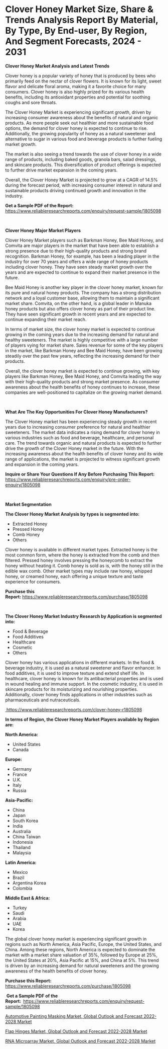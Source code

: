 <p><h1>Clover Honey Market Size, Share & Trends Analysis Report By Material, By Type, By End-user, By Region, And Segment Forecasts, 2024 - 2031</h1></p><p><strong>Clover Honey Market Analysis and Latest Trends</strong></p>
<p><p>Clover honey is a popular variety of honey that is produced by bees who primarily feed on the nectar of clover flowers. It is known for its light, sweet flavor and delicate floral aroma, making it a favorite choice for many consumers. Clover honey is also highly prized for its various health benefits, including its antioxidant properties and potential for soothing coughs and sore throats.</p><p>The Clover Honey Market is experiencing significant growth, driven by increasing consumer awareness about the benefits of natural and organic products. As more people seek out healthier and more sustainable food options, the demand for clover honey is expected to continue to rise. Additionally, the growing popularity of honey as a natural sweetener and alternative to sugar in various food and beverage products is further fueling market growth.</p><p>The market is also seeing a trend towards the use of clover honey in a wide range of products, including baked goods, granola bars, salad dressings, and skincare products. This diversification of product offerings is expected to further drive market expansion in the coming years.</p><p>Overall, the Clover Honey Market is projected to grow at a CAGR of 14.5% during the forecast period, with increasing consumer interest in natural and sustainable products driving continued growth and innovation in the industry.</p></p>
<p><strong>Get a Sample PDF of the Report:&nbsp;</strong> <a href="https://www.reliableresearchreports.com/enquiry/request-sample/1805098">https://www.reliableresearchreports.com/enquiry/request-sample/1805098</a></p>
<p>&nbsp;</p>
<p><strong>Clover Honey Major Market Players</strong></p>
<p><p>Clover Honey Market players such as Barkman Honey, Bee Maid Honey, and Comvita are major players in the market that have been able to establish a strong presence due to their high-quality products and strong brand recognition. Barkman Honey, for example, has been a leading player in the industry for over 70 years and offers a wide range of honey products including clover honey. They have seen steady market growth over the years and are expected to continue to expand their market presence in the future.</p><p>Bee Maid Honey is another key player in the clover honey market, known for its pure and natural honey products. The company has a strong distribution network and a loyal customer base, allowing them to maintain a significant market share. Comvita, on the other hand, is a global leader in Manuka honey products but also offers clover honey as part of their product line. They have seen significant growth in recent years and are expected to continue expanding their market reach.</p><p>In terms of market size, the clover honey market is expected to continue growing in the coming years due to the increasing demand for natural and healthy sweeteners. The market is highly competitive with a large number of players vying for market share. Sales revenue for some of the key players in the market, like Barkman Honey and Bee Maid Honey, have been growing steadily over the past few years, reflecting the increasing demand for their products.</p><p>Overall, the clover honey market is expected to continue growing, with key players like Barkman Honey, Bee Maid Honey, and Comvita leading the way with their high-quality products and strong market presence. As consumer awareness about the health benefits of honey continues to increase, these companies are well-positioned to capitalize on the growing market demand.</p></p>
<p>&nbsp;</p>
<p><strong>What Are The Key Opportunities For Clover Honey Manufacturers?</strong></p>
<p><p>The Clover Honey market has been experiencing steady growth in recent years due to increasing consumer preference for natural and healthier sweeteners. The market data indicates a rising demand for clover honey in various industries such as food and beverage, healthcare, and personal care. The trend towards organic and natural products is expected to further drive the growth of the Clover Honey market in the future. With the increasing awareness about the health benefits of clover honey and its wide range of applications, the market is projected to witness significant growth and expansion in the coming years.</p></p>
<p><strong>Inquire or Share Your Questions If Any Before Purchasing This Report:</strong> <a href="https://www.reliableresearchreports.com/enquiry/pre-order-enquiry/1805098">https://www.reliableresearchreports.com/enquiry/pre-order-enquiry/1805098</a></p>
<p>&nbsp;</p>
<p><strong>Market Segmentation</strong></p>
<p><strong>The Clover Honey Market Analysis by types is segmented into:</strong></p>
<p><ul><li>Extracted Honey</li><li>Pressed Honey</li><li>Comb Honey</li><li>Others</li></ul></p>
<p><p>Clover honey is available in different market types. Extracted honey is the most common form, where the honey is extracted from the comb and then filtered. Pressed honey involves pressing the honeycomb to extract the honey without heating it. Comb honey is sold as is, with the honey still in the edible wax comb. Other market types may include raw honey, whipped honey, or creamed honey, each offering a unique texture and taste experience for consumers.</p></p>
<p><strong>Purchase this Report:&nbsp;</strong><a href="https://www.reliableresearchreports.com/purchase/1805098">https://www.reliableresearchreports.com/purchase/1805098</a></p>
<p>&nbsp;</p>
<p><strong>The Clover Honey Market Industry Research by Application is segmented into:</strong></p>
<p><ul><li>Food & Beverage</li><li>Food Additives</li><li>Healthcare</li><li>Cosmetic</li><li>Others</li></ul></p>
<p><p>Clover honey has various applications in different markets. In the food & beverage industry, it is used as a natural sweetener and flavor enhancer. In food additives, it is used to improve texture and extend shelf life. In healthcare, clover honey is known for its antibacterial properties and is used in wound healing and immune support. In the cosmetic industry, it is used in skincare products for its moisturizing and nourishing properties. Additionally, clover honey finds applications in other industries such as pharmaceuticals and nutraceuticals.</p></p>
<p><a href="https://www.reliableresearchreports.com/clover-honey-r1805098">&nbsp;https://www.reliableresearchreports.com/clover-honey-r1805098</a></p>
<p><strong>In terms of Region, the Clover Honey Market Players available by Region are:</strong></p>
<p>
    <p> <strong> North America: </strong>
        <ul>
            <li>United States</li>
            <li>Canada</li>
        </ul>
        </p> 
    <p> <strong> Europe: </strong>
        <ul>
            <li>Germany</li>
            <li>France</li>
            <li>U.K.</li>
            <li>Italy</li>
            <li>Russia</li>
        </ul>
        </p> 
    <p> <strong> Asia-Pacific: </strong>
        <ul>
            <li>China</li>
            <li>Japan</li>
            <li>South Korea</li>
            <li>India</li>
            <li>Australia</li>
            <li>China Taiwan</li>
            <li>Indonesia</li>
            <li>Thailand</li>
            <li>Malaysia</li>
        </ul>
        </p> 
    <p> <strong> Latin America: </strong>
        <ul>
            <li>Mexico</li>
            <li>Brazil</li>
            <li>Argentina Korea</li>
            <li>Colombia</li>
        </ul>
        </p> 
    <p> <strong> Middle East & Africa: </strong>
        <ul>
            <li>Turkey</li>
            <li>Saudi</li>
            <li>Arabia</li>
            <li>UAE</li>
            <li>Korea</li>
        </ul>
    </p>
    </p>
<p><p>The global clover honey market is experiencing significant growth in regions such as North America, Asia Pacific, Europe, the United States, and China. Among these regions, North America is expected to dominate the market with a market share valuation of 35%, followed by Europe at 25%, the United States at 20%, Asia Pacific at 15%, and China at 5%. This trend is driven by an increasing demand for natural sweeteners and the growing awareness of the health benefits of clover honey.</p></p>
<p><strong>Purchase this Report: </strong><a href="https://www.reliableresearchreports.com/purchase/1805098">https://www.reliableresearchreports.com/purchase/1805098</a></p>
<p>&nbsp;<strong>Get a Sample PDF of the Report:&nbsp;&nbsp;</strong><a href="https://www.reliableresearchreports.com/enquiry/request-sample/1805098">https://www.reliableresearchreports.com/enquiry/request-sample/1805098</a></p>
<p><strong></strong></p>
<p><p><a href="https://www.linkedin.com/pulse/automotive-painting-masking-market-global-outlook-forecast-2022-2028-qfehc?trackingId=gT9iGdzGNDF6Jo61bzPNqw%3D%3D">Automotive Painting Masking Market, Global Outlook and Forecast 2022-2028 Market</a></p><p><a href="https://www.linkedin.com/pulse/flap-hinges-market-global-outlook-forecast-2022-2028-provides-comprehensive-ybcec?trackingId=q2bH1cvv2vQn3R7k7om6aA%3D%3D">Flap Hinges Market, Global Outlook and Forecast 2022-2028 Market</a></p><p><a href="https://www.linkedin.com/pulse/insights-rna-microarray-market-global-outlook-forecast-2022-2028-kbvoc?trackingId=czoihmmXQfYZbCqU0dFldg%3D%3D">RNA Microarray Market, Global Outlook and Forecast 2022-2028 Market</a></p></p>